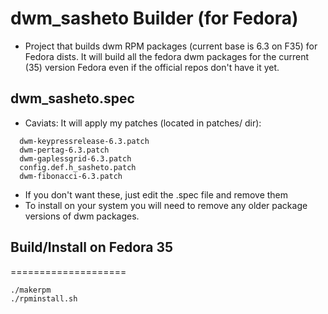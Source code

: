 # dwm_sasheto Builder (for Fedora)

- Project that builds dwm RPM packages (current base is 6.3 on F35) for Fedora dists.
It will build all the fedora dwm packages for the current (35) version Fedora even if the official repos don't have it yet.

## dwm_sasheto.spec
- Caviats: It will apply my patches (located in patches/ dir):
```
  dwm-keypressrelease-6.3.patch
  dwm-pertag-6.3.patch
  dwm-gaplessgrid-6.3.patch
  config.def.h_sasheto.patch
  dwm-fibonacci-6.3.patch
```
- If you don't want these, just edit the .spec file and remove them
- To install on your system you will need to remove any older package versions of dwm packages.


## Build/Install on Fedora 35
====================
```bash
./makerpm
./rpminstall.sh
```
